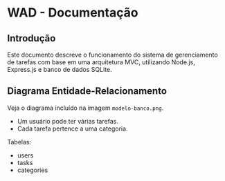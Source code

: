 # WAD - Documentação

## Introdução
Este documento descreve o funcionamento do sistema de gerenciamento de tarefas com base em uma arquitetura MVC, utilizando Node.js, Express.js e banco de dados SQLite.

## Diagrama Entidade-Relacionamento
Veja o diagrama incluído na imagem `modelo-banco.png`.

- Um usuário pode ter várias tarefas.
- Cada tarefa pertence a uma categoria.

Tabelas:
- users
- tasks
- categories
